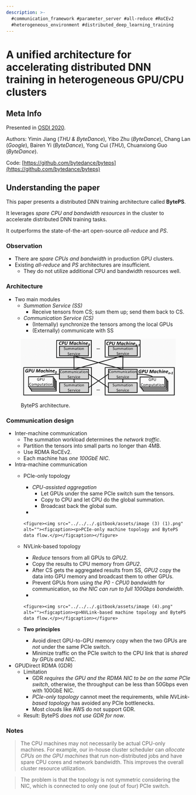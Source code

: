 ```yaml
---
description: >-
  #communication_framework #parameter_server #all-reduce #RoCEv2
  #heterogeneous_environment #distributed_deep_learning_training
---
```


# A unified architecture for accelerating distributed DNN training in heterogeneous GPU/CPU clusters

## Meta Info

Presented in [OSDI 2020](https://www.usenix.org/conference/osdi20/presentation/jiang).

Authors: Yimin Jiang (_THU & ByteDance_), Yibo Zhu (_ByteDance_), Chang Lan (_Google_), Bairen Yi (_ByteDance_), Yong Cui (_THU_), Chuanxiong Guo (_ByteDance_).

Code: [https://github.com/bytedance/byteps](https://github.com/bytedance/byteps)

## Understanding the paper

This paper presents a distributed DNN training architecture called **BytePS**.

It leverages _spare CPU and bandwidth resources_ in the cluster to accelerate distributed DNN training tasks.

It outperforms the state-of-the-art open-source _all-reduce_ and _PS_.

### Observation

* There are _spare CPUs and bandwidth_ in production GPU clusters.
* Existing _all-reduce_ and _PS_ architectures are insufficient.
  * They do not utilize additional CPU and bandwidth resources well.

### Architecture

* Two main modules
  * _Summation Service (SS)_
    * Receive tensors from CS; sum them up; send them back to CS.
  * _Communication Service (CS)_
    * (Internally) synchronize the tensors among the local GPUs
    * (Externally) communicate with SS

<figure><img src="../../../.gitbook/assets/image (1).png" alt=""><figcaption><p>BytePS architecture.</p></figcaption></figure>

### Communication design

* Inter-machine communication
  * The summation workload determines the _network traffic_.
  * Partition the tensors into small parts no longer than 4MB.
  * Use RDMA RoCEv2.
  * Each machine has _one 100GbE NIC_.
* Intra-machine communication
  * PCIe-only topology
    * _CPU-assisted aggregation_
      * Let GPUs under the same PCIe switch sum the tensors.
      * Copy to CPU and let CPU do the global summation.
      * Broadcast back the global sum.
    *

        <figure><img src="../../../.gitbook/assets/image (3) (1).png" alt=""><figcaption><p>PCIe-only machine topology and BytePS data flow.</p></figcaption></figure>
  * NVLink-based topology
    * _Reduce_ tensors from all GPUs to _GPU2_.
    * Copy the results to CPU memory from _GPU2_.
    * After CS gets the aggregated results from SS, _GPU2_ copy the data into GPU memory and broadcast them to other GPUs.
    * Prevent GPUs from using _the P0 - CPU0 bandwidth_ for communication, so _the NIC can run to full 100Gbps bandwidth_.
    *

        <figure><img src="../../../.gitbook/assets/image (4).png" alt=""><figcaption><p>NVLink-based machine topology and BytePS data flow.</p></figcaption></figure>
  * **Two principles**
    * Avoid direct GPU-to-GPU memory copy when the two GPUs are _not_ under the same PCIe switch.
    * Minimize traffic on the PCIe switch to the CPU link that is _shared by GPUs and NIC_.
* GPUDirect RDMA (GDR)
  * Limitation
    * GDR _requires the GPU and the RDMA NIC to be on the same PCIe switch_, otherwise, the throughput can be less than 50Gbps even with 100GbE NIC.
    * _PCIe-only topology_ cannot meet the requirements, while _NVLink-based topology_ has avoided any PCIe bottlenecks.
    * Most clouds like AWS do not support GDR.
  * Result: BytePS _does not use GDR for now_.

### Notes

> The CPU machines may not necessarily be actual CPU-only machines. For example, our in-house cluster scheduler can _allocate CPUs on the GPU machines_ that run non-distributed jobs and have spare CPU cores and network bandwidth. This improves the overall cluster resource utilization.

> The problem is that the topology is not symmetric considering the NIC, which is connected to only one (out of four) PCIe switch.
